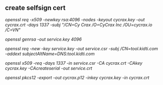 ## create selfsign cert
*openssl req -x509 -newkey rsa:4096 -nodes -keyout cycrax.key -out cycrax.crt -days 1337 -subj "/CN=Cy Crax /O=CyCrax Inc /OU=cycrax.io /C=VN"*


*openssl genrsa -out service.key 4096*


*openssl req -new -key service.key -out service.csr -subj /CN=tool.kidti.com -addext subjectAltName=DNS:tool.kidti.com*


*openssl x509 -req -days 1337 -in service.csr -CA cycrax.crt -CAkey cycrax.key -CAcreateserial -out service.crt*


*openssl pkcs12 -export -out cycrax.p12 -inkey cycrax.key -in cycrax.crt*